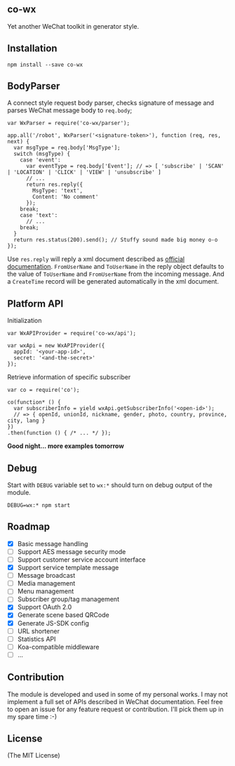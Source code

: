 co-wx
-----

Yet another WeChat toolkit in generator style.

Installation
------------

    npm install --save co-wx

BodyParser
----------

A connect style request body parser,
checks signature of message and parses WeChat message body to `req.body`;

    var WxParser = require('co-wx/parser');

    app.all('/robot', WxParser('<signature-token>'), function (req, res, next) {
      var msgType = req.body['MsgType'];
      switch (msgType) {
        case 'event':
          var eventType = req.body['Event']; // => [ 'subscribe' | 'SCAN' | 'LOCATION' | 'CLICK' | 'VIEW' | 'unsubscribe' ]
          // ...
          return res.reply({
            MsgType: 'text',
            Content: 'No comment'
          });
        break;
        case 'text':
          // ...
        break;
      }
      return res.status(200).send(); // Stuffy sound made big money o-o
    });

Use `res.reply` will reply a xml document described as [official documentation](https://mp.weixin.qq.com/wiki/14/89b871b5466b19b3efa4ada8e577d45e.html).
`FromUserName` and `ToUserName` in the reply object defaults to the value of `ToUserName` and `FromUserName` from the incoming message. And a `CreateTime` record will be generated automatically in the xml document.

Platform API
------------

Initialization

    var WxAPIProvider = require('co-wx/api');

    var wxApi = new WxAPIProvider({
      appId: '<your-app-id>',
      secret: '<and-the-secret>'
    });

Retrieve information of specific subscriber

    var co = require('co');

    co(function* () {
      var subscriberInfo = yield wxApi.getSubscriberInfo('<open-id>');
      // => { openId, unionId, nickname, gender, photo, country, province, city, lang }
    })
    .then(function () { /* ... */ });

**Good night... more examples tomorrow**

Debug
-----

Start with `DEBUG` variable set to `wx:*` should turn on debug output of the module.

    DEBUG=wx:* npm start

Roadmap
-------

- [x] Basic message handling
- [ ] Support AES message security mode
- [ ] Support customer service account interface
- [x] Support service template message
- [ ] Message broadcast
- [ ] Media management
- [ ] Menu management
- [ ] Subscriber group/tag management
- [x] Support OAuth 2.0
- [x] Generate scene based QRCode
- [x] Generate JS-SDK config
- [ ] URL shortener
- [ ] Statistics API
- [ ] Koa-compatible middleware
- [ ] ...

Contribution
------------

The module is developed and used in some of my personal works.
I may not implement a full set of APIs described in WeChat documentation.
Feel free to open an issue for any feature request or contribution.
I'll pick them up in my spare time :-)

License
-------

(The MIT License)

